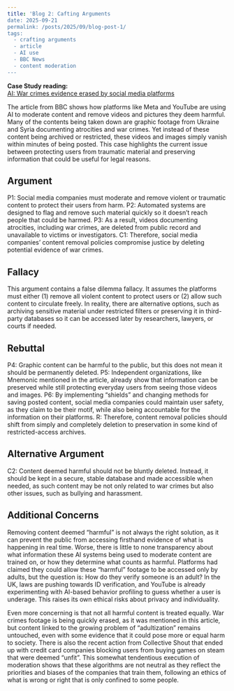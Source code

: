 ```yaml
---
title: 'Blog 2: Cafting Arguments
date: 2025-09-21
permalink: /posts/2025/09/blog-post-1/
tags:
  - crafting arguments
  - article
  - AI use
  - BBC News
  - content moderation
---
```


**Case Study reading:**  
[AI: War crimes evidence erased by social media platforms](https://www.bbc.com/news/technology-65755517)

The article from BBC shows how platforms like Meta and YouTube are using AI to moderate content and remove videos and pictures they deem harmful. Many of the contents being taken down are graphic footage from Ukraine and Syria documenting atrocities and war crimes. Yet instead of these content being archived or restricted, these videos and images simply vanish within minutes of being posted. This case highlights the current issue between protecting users from traumatic material and preserving information that could be useful for legal reasons.

Argument
---
P1: Social media companies must moderate and remove violent or traumatic content to protect their users from harm.
P2: Automated systems are designed to flag and remove such material quickly so it doesn’t reach people that could be harmed.
P3: As a result, videos documenting atrocities, including war crimes, are deleted from public record and unavailable to victims or investigators.
C1: Therefore, social media companies’ content removal policies compromise justice by deleting potential evidence of war crimes.

Fallacy
---
This argument contains a false dilemma fallacy. It assumes the platforms must either (1) remove all violent content to protect users or (2) allow such content to circulate freely. In reality, there are alternative options, such as archiving sensitive material under restricted filters or preserving it in third-party databases so it can be accessed later by researchers, lawyers, or courts if needed.

Rebuttal
---
P4: Graphic content can be harmful to the public, but this does not mean it should be permanently deleted.
P5: Independent organizations, like Mnemonic mentioned in the article, already show that information can be preserved while still protecting everyday users from seeing those videos and images.
P6: By implementing “shields” and changing methods for saving posted content, social media companies could maintain user safety, as they claim to be their motif, while also being accountable for the information on their platforms.
R: Therefore, content removal policies should shift from simply and completely deletion to preservation in some kind of restricted-access archives.

Alternative Argument
---
C2: Content deemed harmful should not be bluntly deleted. Instead, it should be kept in a secure, stable database and made accessible when needed, as such content may be not only related to war crimes but also other issues, such as bullying and harassment.

Additional Concerns
---
Removing content deemed “harmful” is not always the right solution, as it can prevent the public from accessing firsthand evidence of what is happening in real time. Worse, there is little to none transparency about what information these AI systems being used to moderate content are trained on, or how they determine what counts as harmful. Platforms had claimed they could allow these “harmful” footage to be accessed only by adults, but the question is: How do they verify someone is an adult? In the UK, laws are pushing towards ID verification, and YouTube is already experimenting with AI-based behavior profiling to guess whether a user is underage. This raises its own ethical risks about privacy and individuality.

Even more concerning is that not all harmful content is treated equally. War crimes footage is being quickly erased, as it was mentioned in this article, but content linked to the growing problem of “adultization” remains untouched, even with some evidence that it could pose more or equal harm to society. There is also the recent action from Collective Shout that ended up with credit card companies blocking users from buying games on steam that were deemed “unfit”. This somewhat tendentious execution of moderation shows that these algorithms are not neutral as they reflect the priorities and biases of the companies that train them, following an ethics of what is wrong or right that is only confined to some people.